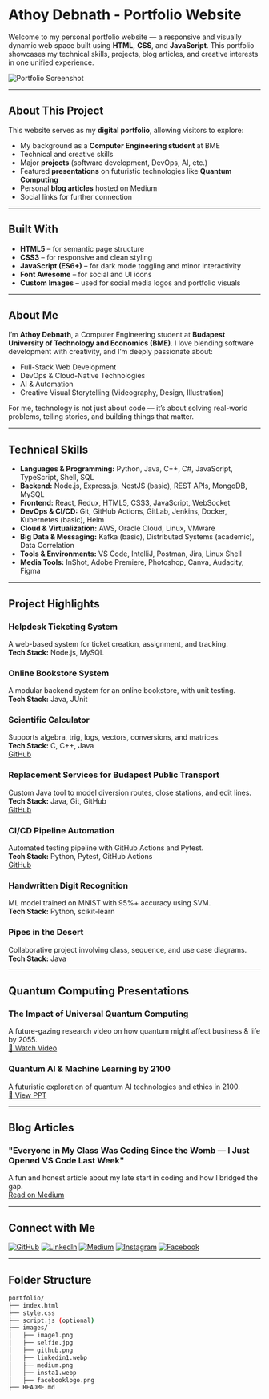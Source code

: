 #  Athoy Debnath - Portfolio Website

Welcome to my personal portfolio website — a responsive and visually dynamic web space built using **HTML**, **CSS**, and **JavaScript**. This portfolio showcases my technical skills, projects, blog articles, and creative interests in one unified experience.

![Portfolio Screenshot](images/image1.png) <!-- Replace with deployed site screenshot if possible -->

---

##  About This Project

This website serves as my **digital portfolio**, allowing visitors to explore:

- My background as a **Computer Engineering student** at BME
- Technical and creative skills
- Major **projects** (software development, DevOps, AI, etc.)
- Featured **presentations** on futuristic technologies like **Quantum Computing**
- Personal **blog articles** hosted on Medium
- Social links for further connection

---

##  Built With

- **HTML5** – for semantic page structure  
- **CSS3** – for responsive and clean styling  
- **JavaScript (ES6+)** – for dark mode toggling and minor interactivity  
- **Font Awesome** – for social and UI icons  
- **Custom Images** – used for social media logos and portfolio visuals  

---



##  About Me

I’m **Athoy Debnath**, a Computer Engineering student at **Budapest University of Technology and Economics (BME)**. I love blending software development with creativity, and I’m deeply passionate about:

- Full-Stack Web Development
- DevOps & Cloud-Native Technologies
- AI & Automation
- Creative Visual Storytelling (Videography, Design, Illustration)

 For me, technology is not just about code — it’s about solving real-world problems, telling stories, and building things that matter.

---

##  Technical Skills

- **Languages & Programming:** Python, Java, C++, C#, JavaScript, TypeScript, Shell, SQL  
- **Backend:** Node.js, Express.js, NestJS (basic), REST APIs, MongoDB, MySQL  
- **Frontend:** React, Redux, HTML5, CSS3, JavaScript, WebSocket  
- **DevOps & CI/CD:** Git, GitHub Actions, GitLab, Jenkins, Docker, Kubernetes (basic), Helm  
- **Cloud & Virtualization:** AWS, Oracle Cloud, Linux, VMware  
- **Big Data & Messaging:** Kafka (basic), Distributed Systems (academic), Data Correlation  
- **Tools & Environments:** VS Code, IntelliJ, Postman, Jira, Linux Shell  
- **Media Tools:** InShot, Adobe Premiere, Photoshop, Canva, Audacity, Figma  

---

##  Project Highlights

###  Helpdesk Ticketing System
A web-based system for ticket creation, assignment, and tracking.  
**Tech Stack:** Node.js, MySQL

###  Online Bookstore System
A modular backend system for an online bookstore, with unit testing.  
**Tech Stack:** Java, JUnit

###  Scientific Calculator
Supports algebra, trig, logs, vectors, conversions, and matrices.  
**Tech Stack:** C, C++, Java  
[ GitHub](https://github.com/altshift7/Scientific-Calculator)

###  Replacement Services for Budapest Public Transport
Custom Java tool to model diversion routes, close stations, and edit lines.  
**Tech Stack:** Java, Git, GitHub  
[ GitHub](https://github.com/altshift7/Replacement-Services)

###  CI/CD Pipeline Automation
Automated testing pipeline with GitHub Actions and Pytest.  
**Tech Stack:** Python, Pytest, GitHub Actions  
[ GitHub](https://github.com/altshift7/todo_project)

###  Handwritten Digit Recognition
ML model trained on MNIST with 95%+ accuracy using SVM.  
**Tech Stack:** Python, scikit-learn

###  Pipes in the Desert
Collaborative project involving class, sequence, and use case diagrams.  
**Tech Stack:** Java

---

##  Quantum Computing Presentations

###  The Impact of Universal Quantum Computing
A future-gazing research video on how quantum might affect business & life by 2055.  
[🎥 Watch Video](https://drive.google.com/file/d/1-wE-O2PZdWf8WDn4Cj3xkntzo2kUYTKC/view?usp=drive_link)

###  Quantum AI & Machine Learning by 2100
A futuristic exploration of quantum AI technologies and ethics in 2100.  
[📄 View PPT](https://github.com/altshift7/Quantum-AI-Machine-Learning-Evolution-by-2100)

---

## Blog Articles

###  "Everyone in My Class Was Coding Since the Womb — I Just Opened VS Code Last Week"
A fun and honest article about my late start in coding and how I bridged the gap.  
[ Read on Medium](https://medium.com/@athoydebnath/everyone-in-my-class-was-coding-since-the-womb-i-just...)

---

##  Connect with Me

[![GitHub](images/github.png)](https://github.com/altshift7)
[![LinkedIn](images/linkedin1.webp)](https://www.linkedin.com/in/athoydebnath/)
[![Medium](images/medium.png)](https://medium.com/@athoydebnath)
[![Instagram](images/insta1.webp)](https://instagram.com/athoy_debnath)
[![Facebook](images/facebooklogo.png)](https://facebook.com/athoydebnath)

---

##  Folder Structure

```bash
portfolio/
├── index.html
├── style.css
├── script.js (optional)
├── images/
│   ├── image1.png
│   ├── selfie.jpg
│   ├── github.png
│   ├── linkedin1.webp
│   ├── medium.png
│   ├── insta1.webp
│   ├── facebooklogo.png
├── README.md
